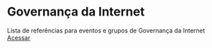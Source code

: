 # Governança da Internet
Lista de referências para eventos e grupos de Governança da Internet
<br> 
[Acessar](../master/referencias.md)
